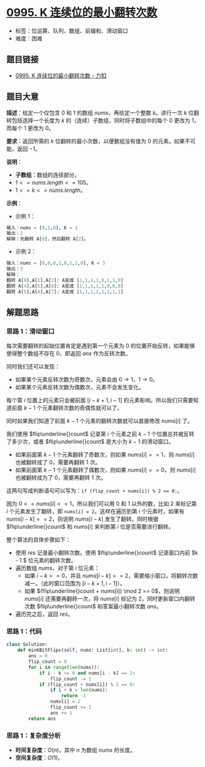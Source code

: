 # [0995. K 连续位的最小翻转次数](https://leetcode.cn/problems/minimum-number-of-k-consecutive-bit-flips/)

- 标签：位运算、队列、数组、前缀和、滑动窗口
- 难度：困难

## 题目链接

- [0995. K 连续位的最小翻转次数 - 力扣](https://leetcode.cn/problems/minimum-number-of-k-consecutive-bit-flips/)

## 题目大意

**描述**：给定一个仅包含 $0$ 和 $1$ 的数组 $nums$，再给定一个整数 $k$。进行一次 $k$ 位翻转包括选择一个长度为 $k$ 的（连续）子数组，同时将子数组中的每个 $0$ 更改为 $1$，而每个 $1$ 更改为 $0$。

**要求**：返回所需的 $k$ 位翻转的最小次数，以便数组没有值为 $0$ 的元素。如果不可能，返回 $-1$。

**说明**：

- **子数组**：数组的连续部分。
- $1 <= nums.length <= 105$。
- $1 <= k <= nums.length$。

**示例**：

- 示例 1：

```python
输入：nums = [0,1,0], K = 1
输出：2
解释：先翻转 A[0]，然后翻转 A[2]。
```

- 示例 2：

```python
输入：nums = [0,0,0,1,0,1,1,0], K = 3
输出：3
解释：
翻转 A[0],A[1],A[2]: A变成 [1,1,1,1,0,1,1,0]
翻转 A[4],A[5],A[6]: A变成 [1,1,1,1,1,0,0,0]
翻转 A[5],A[6],A[7]: A变成 [1,1,1,1,1,1,1,1]
```

## 解题思路

### 思路 1：滑动窗口

每次需要翻转的起始位置肯定是遇到第一个元素为 $0$ 的位置开始反转，如果能够使得整个数组不存在 $0$，即返回 $ans$ 作为反转次数。

同时我们还可以发现：

- 如果某个元素反转次数为奇数次，元素会由 $0 \rightarrow 1$，$1 \rightarrow 0$。
- 如果某个元素反转次数为偶数次，元素不会发生变化。

每个第 $i$ 位置上的元素只会被前面 $[i - k + 1, i - 1]$ 的元素影响。所以我们只需要知道前面 $k - 1$ 个元素翻转次数的奇偶性就可以了。

同时如果我们知道了前面 $k - 1$ 个元素的翻转次数就可以直接修改 $nums[i]$ 了。

我们使用 $flip\underline{}count$ 记录第 $i$ 个元素之前 $k - 1$ 个位置总共被反转了多少次，或者 $flip\underline{}count$ 是大小为 $k - 1$ 的滑动窗口。

- 如果前面第 $k - 1$ 个元素翻转了奇数次，则如果 $nums[i] == 1$，则 $nums[i]$ 也被翻转成了 $0$，需要再翻转 $1$ 次。
- 如果前面第 $k - 1$ 个元素翻转了偶数次，则如果 $nums[i] == 0$，则 $nums[i]$ 也被翻转成为了 $0$，需要再翻转 $1$ 次。

这两句写成判断语句可以写为：`if (flip_count + nums[i]) % 2 == 0:`。

因为 $0 <= nums[i] <= 1$，所以我们可以用 $0$ 和 $1$ 以外的数，比如 $2$ 来标记第 $i$ 个元素发生了翻转，即 `nums[i] = 2`。这样在遍历到第 $i$ 个元素时，如果有 $nums[i - k] == 2$，则说明 $nums[i - k]$ 发生了翻转。同时根据 $flip\underline{}count$ 和 $nums[i]$ 来判断第 $i$ 位是否需要进行翻转。

整个算法的具体步骤如下：

- 使用 $res$ 记录最小翻转次数。使用 $flip\underline{}count$ 记录窗口内前 $k - 1 $ 位元素的翻转次数。
- 遍历数组 $nums$，对于第 $i$ 位元素：
  - 如果 $i - k >= 0$，并且 $nums[i - k] == 2$，需要缩小窗口，将翻转次数减一。（此时窗口范围为 $[i - k + 1, i - 1]$）。
  - 如果 $(flip\underline{}count + nums[i]) \mod 2 == 0$，则说明 $nums[i]$ 还需要再翻转一次，将 $nums[i]$ 标记为 $2$，同时更新窗口内翻转次数 $flip\underline{}count$ 和答案最小翻转次数 $ans$。
- 遍历完之后，返回 $res$。

### 思路 1：代码

```python
class Solution:
    def minKBitFlips(self, nums: List[int], k: int) -> int:
        ans = 0
        flip_count = 0
        for i in range(len(nums)):
            if i - k >= 0 and nums[i - k] == 2:
                flip_count -= 1
            if (flip_count + nums[i]) % 2 == 0:
                if i + k > len(nums):
                    return -1
                nums[i] = 2
                flip_count += 1
                ans += 1
        return ans
```

### 思路 1：复杂度分析

- **时间复杂度**：$O(n)$，其中 $n$ 为数组 $nums$ 的长度。
- **空间复杂度**：$O(1)$。

